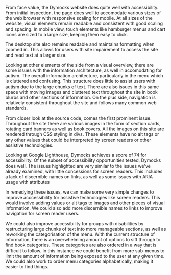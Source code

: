 From face value, the Dymocks website does quite well with accessibility. From initial inspection, the page does well
to accomodate various sizes of the web browser with responsive scaling for mobile. At all sizes of the website, visual
elements remain readable and consistent with good scaling and spacing.
In mobile view, touch elements like hamburger menus and cart icons are sized to a large size, keeping them easy to click.

The desktop site also remains readable and maintains formatting when zoomed in. This allows for users with site impairement 
to access the site and read text at a larger size.

Looking at other elements of the side from a visual overview, there are some issues with the information architecture,
as well in accomodating for autism. The overall information architecture, particularly in the menu which is cluttered and
confusing. This structure does little to assist users with autism due to the large chunks of text. There are also issues in
this same space with moving images and cluttered text throughout the site in book blurbs and other sections of information.
On the plus side, navigation is relatively consistent throughout the site and follows many common web standards.

From closer look at the source code, comes the first prominent issue. Throughout the site there are various images in the
form of section cards, rotating card banners as well as book covers. All the images on this site are rendered through
CSS styling in divs. These elements have no alt tags or any other values that could be interpreted by screen readers or
other assistive technologies.

Looking at Google Lighthouse, Dymocks achieves a score of 74 for accessibility. Of the subset of accessibility opportunities tested, Dymocks does well. The issues highlighted are very similar to the issues we've already examined,
with little concessions for screen readers. This includes a lack of discernible names on links, as well as some issues with
ARIA usage with attributes

In remedying these issues, we can make some very simple changes to improve acccessibility for assistive technologies like screen readers. This would involve adding values or alt tags to images and other pieces of visual information. We could also add more discernible names to links to improve navigation for screen reader users.

We could also improve accessibility for groups with disabilities by restructuring large chunks of text into more manageable 
sections, as well as reworking the categorisation of the menu. With the current structure of information, there is an 
overwhelming amount of options to sift through to find book categories. These categories are also ordered in a way that is 
difficult to follow. In this instance we could benefit from more sub-menus to limit the amount of information being 
exposed to the user at any given time. We could also work to order menu categories alphabetically, making it easier to 
find things.